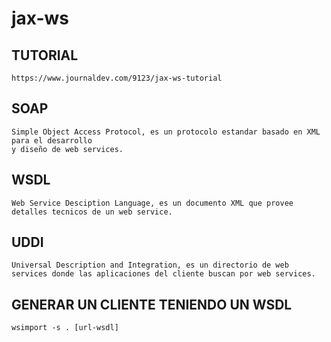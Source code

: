 # jax-ws
## TUTORIAL
    https://www.journaldev.com/9123/jax-ws-tutorial
## SOAP
    Simple Object Access Protocol, es un protocolo estandar basado en XML para el desarrollo
    y diseño de web services.
## WSDL
    Web Service Desciption Language, es un documento XML que provee detalles tecnicos de un web service.
## UDDI
    Universal Description and Integration, es un directorio de web services donde las aplicaciones del cliente buscan por web services.

## GENERAR UN CLIENTE TENIENDO UN WSDL
    wsimport -s . [url-wsdl]
